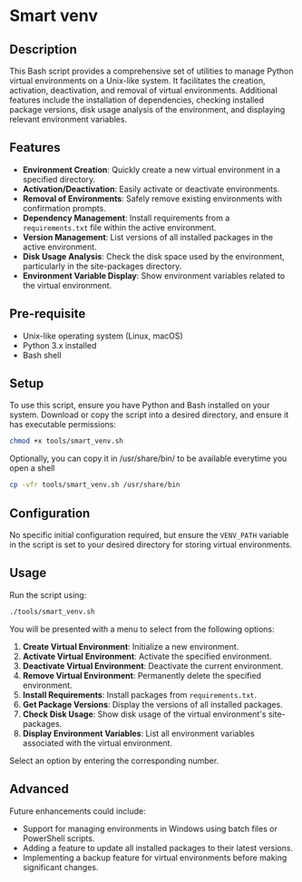 # Smart venv

## Description

This Bash script provides a comprehensive set of utilities to manage Python virtual environments on a Unix-like system. It facilitates the creation, activation, deactivation, and removal of virtual environments. Additional features include the installation of dependencies, checking installed package versions, disk usage analysis of the environment, and displaying relevant environment variables.

## Features

- **Environment Creation**: Quickly create a new virtual environment in a specified directory.
- **Activation/Deactivation**: Easily activate or deactivate environments.
- **Removal of Environments**: Safely remove existing environments with confirmation prompts.
- **Dependency Management**: Install requirements from a `requirements.txt` file within the active environment.
- **Version Management**: List versions of all installed packages in the active environment.
- **Disk Usage Analysis**: Check the disk space used by the environment, particularly in the site-packages directory.
- **Environment Variable Display**: Show environment variables related to the virtual environment.

## Pre-requisite

- Unix-like operating system (Linux, macOS)
- Python 3.x installed
- Bash shell

## Setup

To use this script, ensure you have Python and Bash installed on your system. Download or copy the script into a desired directory, and ensure it has executable permissions:

```bash
chmod +x tools/smart_venv.sh
```
Optionally, you can copy it in /usr/share/bin/ to be available everytime you open a shell
```bash
cp -vfr tools/smart_venv.sh /usr/share/bin
```

## Configuration

No specific initial configuration required, but ensure the `VENV_PATH` variable in the script is set to your desired directory for storing virtual environments.

## Usage

Run the script using:

```bash
./tools/smart_venv.sh
```

You will be presented with a menu to select from the following options:

1. **Create Virtual Environment**: Initialize a new environment.
2. **Activate Virtual Environment**: Activate the specified environment.
3. **Deactivate Virtual Environment**: Deactivate the current environment.
4. **Remove Virtual Environment**: Permanently delete the specified environment.
5. **Install Requirements**: Install packages from `requirements.txt`.
6. **Get Package Versions**: Display the versions of all installed packages.
7. **Check Disk Usage**: Show disk usage of the virtual environment's site-packages.
8. **Display Environment Variables**: List all environment variables associated with the virtual environment.

Select an option by entering the corresponding number.

## Advanced

Future enhancements could include:

- Support for managing environments in Windows using batch files or PowerShell scripts.
- Adding a feature to update all installed packages to their latest versions.
- Implementing a backup feature for virtual environments before making significant changes.
